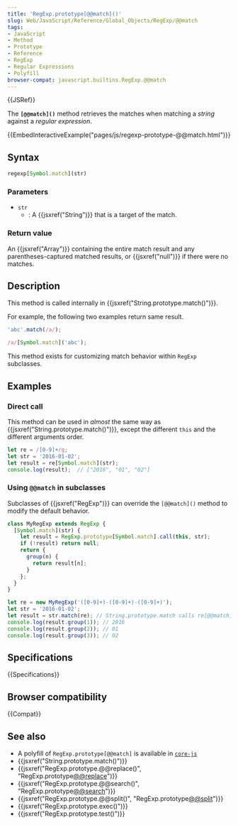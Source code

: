 ```yaml
---
title: 'RegExp.prototype[@@match]()'
slug: Web/JavaScript/Reference/Global_Objects/RegExp/@@match
tags:
- JavaScript
- Method
- Prototype
- Reference
- RegExp
- Regular Expressions
- Polyfill
browser-compat: javascript.builtins.RegExp.@@match
---
```

{{JSRef}}

The **`[@@match]()`** method retrieves the matches when matching a *string*
against a *regular expression*.

{{EmbedInteractiveExample("pages/js/regexp-prototype-@@match.html")}}

## Syntax

```js
regexp[Symbol.match](str)
```

### Parameters

*   `str`
    *   : A {{jsxref("String")}} that is a target of the match.

### Return value

An {{jsxref("Array")}} containing the entire match result and any
parentheses-captured matched results, or {{jsxref("null")}} if there were
no matches.

## Description

This method is called internally in
{{jsxref("String.prototype.match()")}}.

For example, the following two examples return same result.

```js
'abc'.match(/a/);

/a/[Symbol.match]('abc');
```

This method exists for customizing match behavior within `RegExp` subclasses.

## Examples

### Direct call

This method can be used in *almost* the same way as
{{jsxref("String.prototype.match()")}}, except the different
`this` and the different arguments order.

```js
let re = /[0-9]+/g;
let str = '2016-01-02';
let result = re[Symbol.match](str);
console.log(result);  // ["2016", "01", "02"]
```

### Using `@@match` in subclasses

Subclasses of {{jsxref("RegExp")}} can override the `[@@match]()` method
to modify the default behavior.

```js
class MyRegExp extends RegExp {
  [Symbol.match](str) {
    let result = RegExp.prototype[Symbol.match].call(this, str);
    if (!result) return null;
    return {
      group(n) {
        return result[n];
      }
    };
  }
}

let re = new MyRegExp('([0-9]+)-([0-9]+)-([0-9]+)');
let str = '2016-01-02';
let result = str.match(re); // String.prototype.match calls re[@@match].
console.log(result.group(1)); // 2016
console.log(result.group(2)); // 01
console.log(result.group(3)); // 02
```

## Specifications

{{Specifications}}

## Browser compatibility

{{Compat}}

## See also

*   A polyfill of `RegExp.prototype[@@match]` is available in
    [`core-js`](https://github.com/zloirock/core-js#ecmascript-string-and-regexp)
*   {{jsxref("String.prototype.match()")}}
*   {{jsxref("RegExp.prototype.@@replace()", "RegExp.prototype[@@replace]()")}}
*   {{jsxref("RegExp.prototype.@@search()", "RegExp.prototype[@@search]()")}}
*   {{jsxref("RegExp.prototype.@@split()", "RegExp.prototype[@@split]()")}}
*   {{jsxref("RegExp.prototype.exec()")}}
*   {{jsxref("RegExp.prototype.test()")}}
